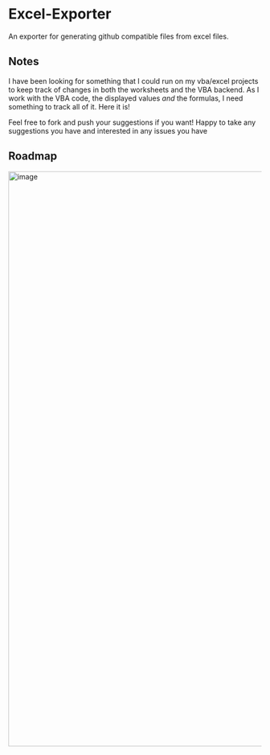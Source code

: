 # Excel-Exporter
An exporter for generating github compatible files from excel files.

## Notes

I have been looking for something that I could run on my vba/excel projects to keep track of changes in both the worksheets and the VBA backend. As I work with the VBA code, the displayed values _and_ the formulas, I need something to track all of it. Here it is!

Feel free to fork and push your suggestions if you want! Happy to take any suggestions you have and interested in any issues you have

## Roadmap
<img width="1143" alt="image" src="https://github.com/user-attachments/assets/84105061-7bc7-46a5-8496-c246e3b9b594" />
